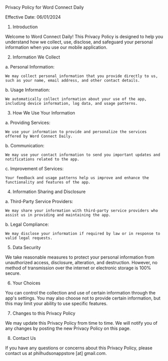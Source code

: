 Privacy Policy for Word Connect Daily

Effective Date: 06/01/2024

1. Introduction

Welcome to Word Connect Daily! This Privacy Policy is designed to help you understand how we collect, use, disclose, and safeguard your personal information when you use our mobile application.

2. Information We Collect

a. Personal Information:

    We may collect personal information that you provide directly to us, such as your name, email address, and other contact details.

b. Usage Information:

    We automatically collect information about your use of the app, including device information, log data, and usage patterns.

3. How We Use Your Information

a. Providing Services:

    We use your information to provide and personalize the services offered by Word Connect Daily.

b. Communication:

    We may use your contact information to send you important updates and notifications related to the app.

c. Improvement of Services:

    Your feedback and usage patterns help us improve and enhance the functionality and features of the app.

4. Information Sharing and Disclosure

a. Third-Party Service Providers:

    We may share your information with third-party service providers who assist us in providing and maintaining the app.

b. Legal Compliance:

    We may disclose your information if required by law or in response to valid legal requests.

5. Data Security

We take reasonable measures to protect your personal information from unauthorized access, disclosure, alteration, and destruction. However, no method of transmission over the internet or electronic storage is 100% secure.

6. Your Choices

You can control the collection and use of certain information through the app's settings. You may also choose not to provide certain information, but this may limit your ability to use specific features.

7. Changes to this Privacy Policy

We may update this Privacy Policy from time to time. We will notify you of any changes by posting the new Privacy Policy on this page.

8. Contact Us

If you have any questions or concerns about this Privacy Policy, please contact us at philhudsonappstore [at] gmail.com.
